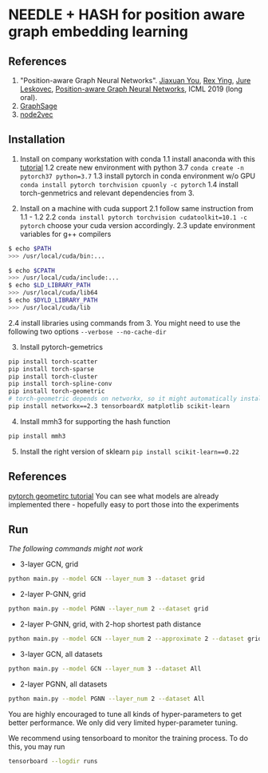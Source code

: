 # NEEDLE + HASH for position aware graph embedding learning
## References
1. "Position-aware Graph Neural Networks".
[Jiaxuan You](https://cs.stanford.edu/~jiaxuan/), [Rex Ying](https://cs.stanford.edu/people/rexy/), [Jure Leskovec](https://cs.stanford.edu/people/jure/index.html), [Position-aware Graph Neural Networks](http://proceedings.mlr.press/v97/you19b/you19b.pdf), ICML 2019 (long oral).
2. [GraphSage](https://cs.stanford.edu/people/jure/pubs/graphsage-nips17.pdf)
3. [node2vec](https://cs.stanford.edu/~jure/pubs/node2vec-kdd16.pdf)

## Installation
1. Install on company workstation with conda
  1.1 install anaconda with this [tutorial](https://docs.anaconda.com/anaconda/install/)
  1.2 create new environment with python 3.7 `conda create -n pytorch37 python=3.7`
  1.3 install pytorch in conda environment w/o GPU `conda install pytorch torchvision cpuonly -c pytorch`
  1.4 install torch-genmetrics and relevant dependencies from 3.

2. Install on a machine with cuda support
  2.1 follow same instruction from 1.1 - 1.2 
  2.2 `conda install pytorch torchvision cudatoolkit=10.1 -c pytorch` choose your cuda version accordingly.
  2.3 update environment variables for g++ compilers 
```Bash
$ echo $PATH
>>> /usr/local/cuda/bin:...

$ echo $CPATH
>>> /usr/local/cuda/include:...
$ echo $LD_LIBRARY_PATH
>>> /usr/local/cuda/lib64
$ echo $DYLD_LIBRARY_PATH
>>> /usr/local/cuda/lib
```
  2.4 install libraries using commands from 3. You might need to use the following two options
`--verbose --no-cache-dir`

3. Install pytorch-gemetrics
```Bash
pip install torch-scatter
pip install torch-sparse
pip install torch-cluster
pip install torch-spline-conv
pip install torch-geometric
# torch-geometric depends on networkx, so it might automatically install networkx==2.4, you can try pip install torch-geometric==1.1.2 or uninstall networkx 2.4 and install networkx 2.3)k
pip install networkx==2.3 tensorboardX matplotlib scikit-learn
```

4. Install mmh3 for supporting the hash function
```Bash
pip install mmh3
```

5. Install the right version of sklearn `pip install scikit-learn==0.22`

## References
[pytorch geometirc tutorial](https://github.com/rusty1s/pytorch_geometric)
You can see what models are already implemented there - hopefully easy to port those into the experiments


## Run
_The following commands might not work_
- 3-layer GCN, grid
```bash
python main.py --model GCN --layer_num 3 --dataset grid
```
- 2-layer P-GNN, grid
```bash
python main.py --model PGNN --layer_num 2 --dataset grid
```
- 2-layer P-GNN, grid, with 2-hop shortest path distance
```bash
python main.py --model GCN --layer_num 2 --approximate 2 --dataset grid
```
- 3-layer GCN, all datasets
```bash
python main.py --model GCN --layer_num 3 --dataset All
```
- 2-layer PGNN, all datasets
```bash
python main.py --model PGNN --layer_num 2 --dataset All
```
You are highly encouraged to tune all kinds of hyper-parameters to get better performance. We only did very limited hyper-parameter tuning.

We recommend using tensorboard to monitor the training process. To do this, you may run
```bash
tensorboard --logdir runs
```
